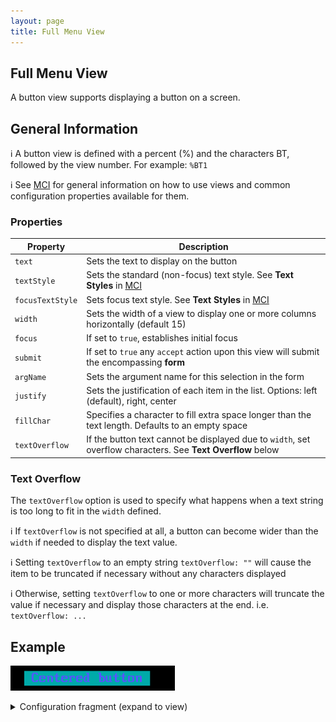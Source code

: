```yaml
---
layout: page
title: Full Menu View
---
```

## Full Menu View
A button view supports displaying a button on a screen.

## General Information

:information_source: A button view is defined with a percent (%) and the characters BT, followed by the view number. For example: `%BT1`

:information_source: See [MCI](../mci.md) for general information on how to use views and common configuration properties available for them.

### Properties

| Property    | Description  |
|-------------|--------------|
| `text` | Sets the text to display on the button |
| `textStyle` | Sets the standard (non-focus) text style. See **Text Styles** in [MCI](../mci.md) |
| `focusTextStyle` | Sets focus text style. See **Text Styles** in [MCI](../mci.md)|
| `width` | Sets the width of a view to display one or more columns horizontally (default 15)|
| `focus` | If set to `true`, establishes initial focus |
| `submit` | If set to `true` any `accept` action upon this view will submit the encompassing **form** |
| `argName` | Sets the argument name for this selection in the form |
| `justify` | Sets the justification of each item in the list. Options: left (default), right, center |
| `fillChar` | Specifies a character to fill extra space longer than the text length. Defaults to an empty space |
| `textOverflow` | If the button text cannot be displayed due to `width`, set overflow characters. See **Text Overflow** below |

### Text Overflow

The `textOverflow` option is used to specify what happens when a text string is too long to fit in the `width` defined.

:information_source: If `textOverflow` is not specified at all, a button can become wider than the `width` if needed to display the text value.

:information_source: Setting `textOverflow` to an empty string `textOverflow: ""` will cause the item to be truncated if necessary without any characters displayed

:information_source: Otherwise, setting `textOverflow` to one or more characters will truncate the value if necessary and display those characters at the end. i.e. `textOverflow: ...`

## Example

![Example](../../assets/images/button_view_example1.gif "Button")

<details>
<summary>Configuration fragment (expand to view)</summary>
<div markdown="1">
```
BT1: {
  submit: true
  justify: center
  argName: btnSelect
  width: 17
  focusTextStyle: upper
  text: Centered button
}
```
</div>
</details>

